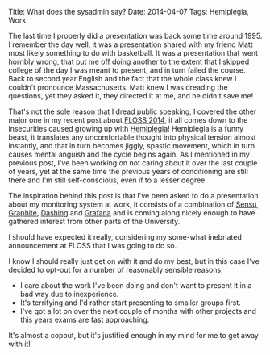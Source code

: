 Title: What does the sysadmin say?
Date: 2014-04-07
Tags: Hemiplegia, Work

The last time I properly did a presentation was back some time around 1995. I remember the day well, it was a presentation shared with my friend Matt most likely something to do with basketball. It was a presentation that went horribly wrong, that put me off doing another to the extent that I skipped college of the day I was meant to present, and in turn failed the course. Back to second year English and the fact that the whole class knew I couldn't pronounce Massachusetts. Matt knew I was dreading the questions, yet they asked it, they directed it at me, and he didn't save me!

That's not the sole reason that I dread public speaking, I covered the other major one in my recent post about [FLOSS 2014]({{filename}}/articles/floss_2014_1.md), it all comes down to the insecurities caused growing up with [Hemiplegia]({filename}/articles/what_is_hemiplegia.md)! Hemiplegia is a funny beast, it translates any uncomfortable thought into physical tension almost instantly, and that in turn becomes jiggly, spastic movement, which in turn causes mental anguish and the cycle begins again. As I mentioned in my previous post, I've been working on not caring about it over the last couple of years, yet at the same time the previous years of conditioning are still there and I'm still self-conscious, even if to a lesser degree.

The inspiration behind this post is that I've been asked to do a presentation about my monitoring system at work, it consists of a combination of [Sensu](http://www.sensuapp.org), [Graphite](http://graphite.wikidot.com), [Dashing](http://shopify.github.io/dashing) and [Grafana](http://www.grafana.org) and is coming along nicely enough to have gathered interest from other parts of the University.

I should have expected it really, considering my some-what inebriated announcement at FLOSS that I was going to do so. 

I know I should really just get on with it and do my best, but in this case I've decided to opt-out for a number of reasonably sensible reasons.

* I care about the work I've been doing and don't want to present it in a bad way due to inexperience.
* It's terrifying and I'd rather start presenting to smaller groups first.
* I've got a lot on over the next couple of months with other projects and this years exams are fast approaching.

It's almost a copout, but it's justified enough in my mind for me to get away with it!

